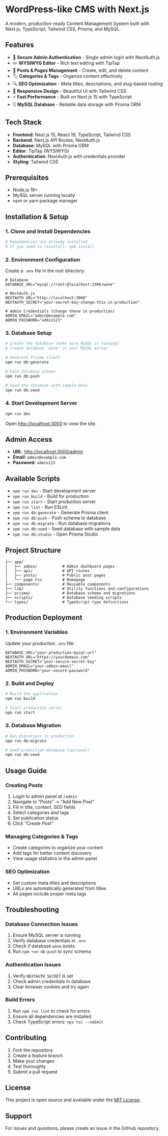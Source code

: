# WordPress-like CMS with Next.js

A modern, production-ready Content Management System built with Next.js, TypeScript, Tailwind CSS, Prisma, and MySQL.

## Features

- 🔐 **Secure Admin Authentication** - Single admin login with NextAuth.js
- ✏️ **WYSIWYG Editor** - Rich text editing with TipTap
- 📝 **Posts & Pages Management** - Create, edit, and delete content
- 🏷️ **Categories & Tags** - Organize content effectively
- 🔍 **SEO Optimization** - Meta titles, descriptions, and slug-based routing
- 📱 **Responsive Design** - Beautiful UI with Tailwind CSS
- ⚡ **Fast Performance** - Built on Next.js 15 with TypeScript
- 🗄️ **MySQL Database** - Reliable data storage with Prisma ORM

## Tech Stack

- **Frontend**: Next.js 15, React 19, TypeScript, Tailwind CSS
- **Backend**: Next.js API Routes, NextAuth.js
- **Database**: MySQL with Prisma ORM
- **Editor**: TipTap (WYSIWYG)
- **Authentication**: NextAuth.js with credentials provider
- **Styling**: Tailwind CSS

## Prerequisites

- Node.js 18+ 
- MySQL server running locally
- npm or yarn package manager

## Installation & Setup

### 1. Clone and Install Dependencies

```bash
# Dependencies are already installed
# If you need to reinstall: npm install
```

### 2. Environment Configuration

Create a `.env` file in the root directory:

```env
# Database
DATABASE_URL="mysql://root:@localhost:3306/wone"

# NextAuth.js
NEXTAUTH_URL="http://localhost:3000"
NEXTAUTH_SECRET="your-secret-key-change-this-in-production"

# Admin Credentials (change these in production)
ADMIN_EMAIL="admin@example.com"
ADMIN_PASSWORD="admin123"
```

### 3. Database Setup

```bash
# Create the database (make sure MySQL is running)
# Create database 'wone' in your MySQL server

# Generate Prisma client
npm run db:generate

# Push database schema
npm run db:push

# Seed the database with sample data
npm run db:seed
```

### 4. Start Development Server

```bash
npm run dev
```

Open [http://localhost:3000](http://localhost:3000) to view the site.

## Admin Access

- **URL**: [http://localhost:3000/admin](http://localhost:3000/admin)
- **Email**: `admin@example.com`
- **Password**: `admin123`

## Available Scripts

- `npm run dev` - Start development server
- `npm run build` - Build for production
- `npm run start` - Start production server
- `npm run lint` - Run ESLint
- `npm run db:generate` - Generate Prisma client
- `npm run db:push` - Push schema to database
- `npm run db:migrate` - Run database migrations
- `npm run db:seed` - Seed database with sample data
- `npm run db:studio` - Open Prisma Studio

## Project Structure

```
├── app/
│   ├── admin/           # Admin dashboard pages
│   ├── api/             # API routes
│   ├── posts/           # Public post pages
│   └── page.tsx         # Homepage
├── components/          # Reusable components
├── lib/                 # Utility functions and configurations
├── prisma/              # Database schema and migrations
├── scripts/             # Database seeding scripts
└── types/               # TypeScript type definitions
```

## Production Deployment

### 1. Environment Variables

Update your production `.env` file:

```env
DATABASE_URL="your-production-mysql-url"
NEXTAUTH_URL="https://yourdomain.com"
NEXTAUTH_SECRET="your-secure-secret-key"
ADMIN_EMAIL="your-admin-email"
ADMIN_PASSWORD="your-secure-password"
```

### 2. Build and Deploy

```bash
# Build the application
npm run build

# Start production server
npm run start
```

### 3. Database Migration

```bash
# Run migrations in production
npm run db:migrate

# Seed production database (optional)
npm run db:seed
```

## Usage Guide

### Creating Posts

1. Login to admin panel at `/admin`
2. Navigate to "Posts" → "Add New Post"
3. Fill in title, content, SEO fields
4. Select categories and tags
5. Set publication status
6. Click "Create Post"

### Managing Categories & Tags

- Create categories to organize your content
- Add tags for better content discovery
- View usage statistics in the admin panel

### SEO Optimization

- Set custom meta titles and descriptions
- URLs are automatically generated from titles
- All pages include proper meta tags

## Troubleshooting

### Database Connection Issues

1. Ensure MySQL server is running
2. Verify database credentials in `.env`
3. Check if database `wone` exists
4. Run `npm run db:push` to sync schema

### Authentication Issues

1. Verify `NEXTAUTH_SECRET` is set
2. Check admin credentials in database
3. Clear browser cookies and try again

### Build Errors

1. Run `npm run lint` to check for errors
2. Ensure all dependencies are installed
3. Check TypeScript errors: `npx tsc --noEmit`

## Contributing

1. Fork the repository
2. Create a feature branch
3. Make your changes
4. Test thoroughly
5. Submit a pull request

## License

This project is open source and available under the [MIT License](LICENSE).

## Support

For issues and questions, please create an issue in the GitHub repository.
